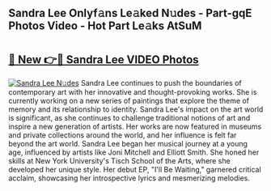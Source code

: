 ## Sandra Lee Onlyf𝚊ns Le𝚊ked N𝚞des - Part-gqE Photos Video - Hot Part Le𝚊ks AtSuM

# <h2><a href="http://ab32512.deff.icu/?id=Sandra+Lee">🔗 New 👉🔴 Sandra Lee VIDEO Photos</a></h2>

[![Sandra Lee N𝚞des](https://i.imgur.com/rIISA9y.gif)](http://ab32512.deff.icu/?id=Sandra+Lee)
Sandra Lee continues to push the boundaries of contemporary art with her innovative and thought-provoking works. She is currently working on a new series of paintings that explore the theme of memory and its relationship to identity. Sandra Lee's impact on the art world is significant, as she continues to challenge traditional notions of art and inspire a new generation of artists. Her works are now featured in museums and private collections around the world, and her influence is felt far beyond the art world. Sandra Lee began her musical journey at a young age, influenced by artists like Joni Mitchell and Elliott Smith. She honed her skills at New York University's Tisch School of the Arts, where she developed her unique style. Her debut EP, "I'll Be Waiting," garnered critical acclaim, showcasing her introspective lyrics and mesmerizing melodies.
